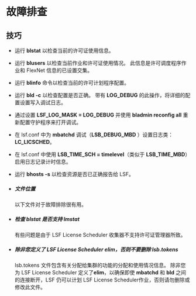 # 故障排查

## 技巧

- 运行 **blstat** 以检查当前的许可证使用信息。
- 运行 **blusers** 以检查当前作业和许可证使用情况。 此信息是许可调度程序作业和 FlexNet 信息的已设置交集。
- 运行 **blinfo** 命令以检查当前的许可计划程序配置。
- 运行 **bld -c** 以检查配置是否正确。 带有 **LOG_DEBUG** 的此操作，将详细的配置设置写入调试日志。
- 通过设置 **LSF_LOG_MASK = LOG_DEBUG** 并使用 **bladmin reconfig all** 重新配置守护程序来打开调试。
- 在 lsf.conf 中为 **mbatchd** 调试（**LSB_DEBUG_MBD** ）设置日志类：**LC_LICSCHED**。
- 在 lsf.conf 中使用 **LSB_TIME_SCH = timelevel**（类似于 **LSB_TIME_MBD**）启用日志记录计时信息。
- 运行 **bhosts -s** 以检查资源是否已正确报告给 LSF。



- ##### 文件位置
  
  以下文件对于故障排除很有用。
- ##### 检查 blstat 是否支持 lmstat
  
  有些问题是由于 LSF License Scheduler 收集器不支持许可证管理器所致。
- ##### 除非您定义了 LSF License Scheduler elim，否则不要删除 lsb.tokens
  
  lsb.tokens 文件包含有关分配给集群的功能的分配和使用情况信息。 除非您为 LSF License Scheduler 定义了**elim**，以确保即使 **mbatchd** 和 **bld** 之间的连接断开，LSF 仍可以计划 LSF License Scheduler作业，否则请勿删除或修改此文件。